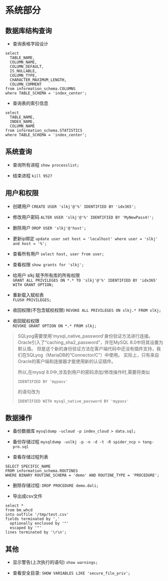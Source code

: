 # 系统部分

## 数据库结构查询

+ 查询表格字段设计

```
select
  TABLE_NAME,
  COLUMN_NAME,
  COLUMN_DEFAULT,
  IS_NULLABLE,
  COLUMN_TYPE,
  CHARACTER_MAXIMUM_LENGTH,
  COLUMN_COMMENT
from information_schema.COLUMNS
where TABLE_SCHEMA = 'index_center';
```

+ 查询表的索引信息

```
select
  TABLE_NAME,
  INDEX_NAME,
  COLUMN_NAME
from information_schema.STATISTICS
where TABLE_SCHEMA = 'index_center';
```

## 系统查询

+ 查询所有进程
`show processlist;`

+ 结束进程
`kill 9527`


## 用户和权限

+ 创建用户
`CREATE USER 'slkj'@'%' IDENTIFIED BY 'idx365';`

+ 修改用户密码
`ALTER USER 'slkj'@'%' IDENTIFIED BY 'MyNewPass4!';`

+ 删除用户
`DROP USER 'slkj'@'host';`

+ 更新ip绑定
`update user set host = 'localhost' where user = 'slkj' and host = '%';`

+ 查看所有用户
`select host, user from user;`

+ 查看权限
`show grants for 'slkj';`

+ 给用户 slkj 赋予所有库的所有权限  
`GRANT ALL PRIVILEGES ON *.* TO 'slkj'@'%' IDENTIFIED BY 'idx365' WITH GRANT OPTION;`

+ 重新载入赋权表  
`FLUSH PRIVILEGES;`
  
+ 收回权限(不包含赋权权限)
`REVOKE ALL PRIVILEGES ON slkj.* FROM slkj;  `

+ 收回赋权权限  
`REVOKE GRANT OPTION ON *.* FROM slkj;`


> SQLyog需要使用'mysql_native_password'身份验证方法进行连接。 Oracle引入了“caching_sha2_password”，并在MySQL 8.0中将其设置为默认值。 但是这个新的身份验证方法在客户端代码中还没有插件支持，我们在SQLyog（MariaDB的“Connector/C”）中使用。 实际上，只有来自Oracle的客户端和连接器才能使用新的认证插件。
> 
> 所以,在mysql 8.0中,涉及到用户的密码添加/修改操作时,需要将类似
> 
> `IDENTIFIED BY 'mypass'`
> 
> 的语句改为
> 
> `IDENTIFIED WITH mysql_native_password BY 'mypass'`

## 数据操作

+ 备份数据库
`mysqldump -ucloud -p index_cloud > data.sql;`

+ 备份存储过程
`mysqldump -uslkj -p -n -d -t -R spider_ncp > tong-pro.sql`

+ 查看存储过程列表
```
SELECT SPECIFIC_NAME
FROM information_schema.ROUTINES
WHERE BINARY ROUTINE_SCHEMA = 'demo' AND ROUTINE_TYPE = 'PROCEDURE';
```

+ 删除存储过程:
`DROP PROCEDURE demo.dali;`

+ 导出成csv文件

```
select *
from bm_whcd
into outfile '/tmp/test.csv'
fields terminated by ','
  optionally enclosed by '"'
  escaped by '"'
lines terminated by '\r\n';
```

## 其他

+ 显示警告(上次执行的语句)
`show warnings;`


+ 查看安全目录:
`SHOW VARIABLES LIKE 'secure_file_priv';`


